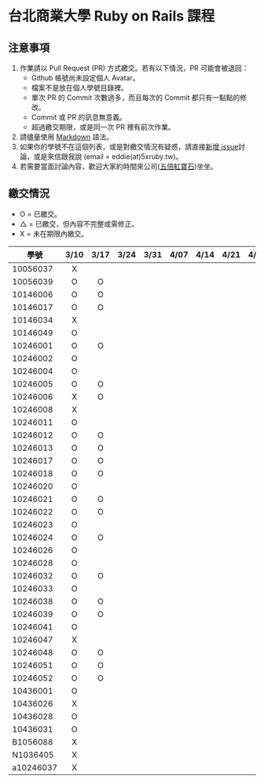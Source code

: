 # 台北商業大學 Ruby on Rails 課程

## 注意事項

1. 作業請以 Pull Request (PR) 方式繳交。若有以下情況，PR 可能會被退回：
   * Github 帳號尚未設定個人 Avatar。
   * 檔案不是放在個人學號目錄裡。
   * 單次 PR 的 Commit 次數過多，而且每次的 Commit 都只有一點點的修改。
   * Commit 或 PR 的訊息無意義。
   * 超過繳交期限，或是同一次 PR 裡有前次作業。
2. 請儘量使用 [Markdown](http://daringfireball.net/projects/markdown/) 語法。
3. 如果你的學號不在這個列表，或是對繳交情況有疑惑，請直接[新增 issue](https://github.com/kaochenlong/ntub_homework/issues/new)討論，或是來信跟我說 (email = eddie(at)5xruby.tw)。
4. 若需要當面討論內容，歡迎大家約時間來公司([五倍紅寶石](https://5xruby.tw/))坐坐。

## 繳交情況

* O = 已繳交。
* △ = 已繳交，但內容不完整或需修正。
* X = 未在期限內繳交。

| 學號      |  3/10  |  3/17  |  3/24  |  3/31  |  4/07  |  4/14  |  4/21  |  4/28  |  5/05  |  5/12  |  5/19  |  5/26  |
| --------- |:------:|:------:|:------:|:------:|:------:|:------:|:------:|:------:|:------:|:------:|:------:|:------:|
| 10056037  |   X    |        |        |        |        |        |        |        |        |        |        |        |
| 10056039  |   O    |   O    |        |        |        |        |        |        |        |        |        |        |
| 10146006  |   O    |   O    |        |        |        |        |        |        |        |        |        |        |
| 10146017  |   O    |   O    |        |        |        |        |        |        |        |        |        |        |
| 10146034  |   X    |        |        |        |        |        |        |        |        |        |        |        |
| 10146049  |   O    |        |        |        |        |        |        |        |        |        |        |        |
| 10246001  |   O    |   O    |        |        |        |        |        |        |        |        |        |        |
| 10246002  |   O    |        |        |        |        |        |        |        |        |        |        |        |
| 10246004  |   O    |        |        |        |        |        |        |        |        |        |        |        |
| 10246005  |   O    |   O    |        |        |        |        |        |        |        |        |        |        |
| 10246006  |   X    |   O    |        |        |        |        |        |        |        |        |        |        |
| 10246008  |   X    |        |        |        |        |        |        |        |        |        |        |        |
| 10246011  |   O    |        |        |        |        |        |        |        |        |        |        |        |
| 10246012  |   O    |   O    |        |        |        |        |        |        |        |        |        |        |
| 10246013  |   O    |   O    |        |        |        |        |        |        |        |        |        |        |
| 10246017  |   O    |   O    |        |        |        |        |        |        |        |        |        |        |
| 10246018  |   O    |   O    |        |        |        |        |        |        |        |        |        |        |
| 10246020  |   O    |        |        |        |        |        |        |        |        |        |        |        |
| 10246021  |   O    |   O    |        |        |        |        |        |        |        |        |        |        |
| 10246022  |   O    |   O    |        |        |        |        |        |        |        |        |        |        |
| 10246023  |   O    |        |        |        |        |        |        |        |        |        |        |        |
| 10246024  |   O    |   O    |        |        |        |        |        |        |        |        |        |        |
| 10246026  |   O    |        |        |        |        |        |        |        |        |        |        |        |
| 10246028  |   O    |        |        |        |        |        |        |        |        |        |        |        |
| 10246032  |   O    |   O    |        |        |        |        |        |        |        |        |        |        |
| 10246033  |   O    |        |        |        |        |        |        |        |        |        |        |        |
| 10246038  |   O    |   O    |        |        |        |        |        |        |        |        |        |        |
| 10246039  |   O    |   O    |        |        |        |        |        |        |        |        |        |        |
| 10246041  |   O    |        |        |        |        |        |        |        |        |        |        |        |
| 10246047  |   X    |        |        |        |        |        |        |        |        |        |        |        |
| 10246048  |   O    |   O    |        |        |        |        |        |        |        |        |        |        |
| 10246051  |   O    |   O    |        |        |        |        |        |        |        |        |        |        |
| 10246052  |   O    |   O    |        |        |        |        |        |        |        |        |        |        |
| 10436001  |   O    |        |        |        |        |        |        |        |        |        |        |        |
| 10436026  |   X    |        |        |        |        |        |        |        |        |        |        |        |
| 10436028  |   O    |        |        |        |        |        |        |        |        |        |        |        |
| 10436031  |   O    |        |        |        |        |        |        |        |        |        |        |        |
| B1056088  |   X    |        |        |        |        |        |        |        |        |        |        |        |
| N1036405  |   X    |        |        |        |        |        |        |        |        |        |        |        |
| a10246037 |   X    |        |        |        |        |        |        |        |        |        |        |        |

